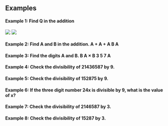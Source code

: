 ## Examples
#### Example 1: Find Q in the addition
[![](https://img.youtube.com/vi/ylpbKr7pDEM/0.jpg)](https://www.youtube.com/watch?v=ylpbKr7pDEM)
[![](https://img.youtube.com/vi/aJlFi-0lkHw/0.jpg)](https://www.youtube.com/watch?v=aJlFi-0lkHw)
#### Example 2: Find A and B in the addition. A + A + A B A 
#### Example 3: Find the digits A and B. B A × B 3 5 7 A
#### Example 4: Check the divisibility of 21436587 by 9.
#### Example 5: Check the divisibility of 152875 by 9. 
#### Example 6: If the three digit number 24x is divisible by 9, what is the value of x? 
#### Example 7: Check the divisibility of 2146587 by 3. 
#### Example 8: Check the divisibility of 15287 by 3. 
